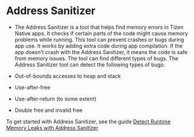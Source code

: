 # Address Sanitizer

- The Address Sanitizer is a tool that helps find memory errors in Tizen Native apps. It checks if certain parts of the code might cause memory problems while running. This tool can prevent crashes or bugs during app use. It works by adding extra code during app compilation. If the app doesn't crash with the Address Sanitizer, it means the code is safe from memory issues. The tool can find different types of bugs. The Address Sanitizer tool can detect the following types of bugs:

- Out-of-bounds accesses to heap and stack
- Use-after-free
- Use-after-return (to some extent)
- Double free and invalid free

To get started with Address Sanitizer, see the guide [Detect Runtime Memory Leaks with Address Sanitizer](../getting-started/test-profile-app/asan-lsan.md#to-detect-runtime-memory-errors-with-address-sanitizer)